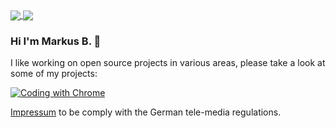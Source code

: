 <a href="https://github.com/anuraghazra/github-readme-stats">
  <img align="center" src="https://github-readme-stats.vercel.app/api?username=MarkusBordihn&show_icons=true" />
</a>
<a href="https://github.com/anuraghazra/convoychat">
  <img align="center" src="https://github-readme-stats.vercel.app/api/top-langs/?username=MarkusBordihn&layout=compact" />
</a>
<br>

### Hi I'm Markus B. 👋

I like working on open source projects in various areas, please take a look at some of my projects:

[![Coding with Chrome](https://github-readme-stats.vercel.app/api/pin/?username=MarkusBordihn&repo=coding-with-chrome)](https://github.com/google/coding-with-chrome)

<!--
**MarkusBordihn/MarkusBordihn** is a ✨ _special_ ✨ repository because its `README.md` (this file) appears on your GitHub profile.

Here are some ideas to get you started:

- 🔭 I’m currently working on ...
- 🌱 I’m currently learning ...
- 👯 I’m looking to collaborate on ...
- 🤔 I’m looking for help with ...
- 💬 Ask me about ...
- 📫 How to reach me: ...
- 😄 Pronouns: ...
- ⚡ Fun fact: ...
-->



[Impressum](https://github.com/MarkusBordihn/Impressum) to be comply with the German tele-media regulations.

